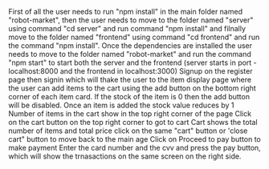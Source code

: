 First of all the user needs to run "npm install" in the main folder named "robot-market", then the user needs to move to the folder named "server" using command "cd server" and run command "npm install" and filnally move to the folder named "frontend" using command "cd frontend" and run the command "npm install".
Once the dependencies are installed the user needs to move to the folder named "robot-market" and run the command "npm start" to start both the server and the frontend (server starts in port - localhost:8000 and the frontend in localhost:3000)
Signup on the register page then signin which will thake the user to the item display page where the user can add items to the cart using the add button on the bottom right corner of each item card. If the stock of the item is 0 then the add button will be disabled. 
Once an item is added the stock value reduces by 1
Number of items in the cart show in the top right corner of the page
Click on the cart button on the top right corner to got to cart
Cart shows the total number of items and total price
click on the same "cart" button or 'close cart" button to move back to the main age
Click on Proceed to pay button to make payment
Enter the card number and the cvv and press the pay button, which will show the trnasactions on the same screen on the right side. 